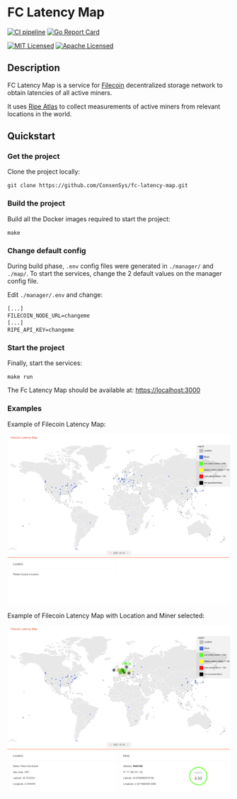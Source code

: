 # FC Latency Map

[![CI pipeline](https://github.com/ConsenSys/fc-latency-map/actions/workflows/workflow.yml/badge.svg)](https://github.com/ConsenSys/fc-latency-map/actions/workflows/workflow.yml)
[![Go Report Card](https://goreportcard.com/badge/github.com/ConsenSys/fc-latency-map)](https://goreportcard.com/report/github.com/ConsenSys/fc-latency-map)

[![MIT Licensed](https://img.shields.io/badge/License-MIT-brightgreen)](/LICENSE-MIT)
[![Apache Licensed](https://img.shields.io/badge/License-APACHE-brightgreen)](/LICENSE-APACHE)

## Description

FC Latency Map is a service for [Filecoin](https://filecoin.io/) decentralized storage network to obtain latencies of all active miners.

It uses [Ripe Atlas](https://atlas.ripe.net/) to collect measurements of active miners from relevant locations in the world.

## Quickstart

### Get the project

Clone the project locally:

```shell
git clone https://github.com/ConsenSys/fc-latency-map.git
```

### Build the project

Build all the Docker images required to start the project:

```shell
make
```

### Change default config

During build phase, `.env` config files were generated in `./manager/` and `./map/`. To start the services, change the 2 default values on the manager config file.

Edit `./manager/.env` and change:

```
[...]
FILECOIN_NODE_URL=changeme
[...]
RIPE_API_KEY=changeme
```

### Start the project

Finally, start the services:

```shell
make run
```

The Fc Latency Map should be available at: [https://localhost:3000](https://localhost:3000)

### Examples

Example of Filecoin Latency Map:

<img src="./docs/images/filecoin-map.png" width="800">

Example of Filecoin Latency Map with Location and Miner selected:

<img src="./docs/images/filecoin-map-miner-selected.png" width="800">
